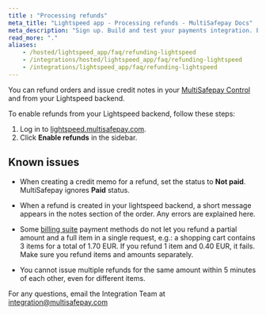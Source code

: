 ```yaml
---
title : "Processing refunds"
meta_title: "Lightspeed app - Processing refunds - MultiSafepay Docs"
meta_description: "Sign up. Build and test your payments integration. Explore our products and services. Use our API Reference, SDKs, and wrappers. Get support."
read_more: "."
aliases:
    - /hosted/lightspeed_app/faq/refunding-lightspeed
    - /integrations/hosted/lightspeed_app/faq/refunding-lightspeed
    - /integrations/lightspeed_app/faq/refunding-lightspeed
---
```


You can refund orders and issue credit notes in your [MultiSafepay Control](https://merchant.multisafepay.com) and from your Lightspeed backend.

To enable refunds from your Lightspeed backend, follow these steps:

1. Log in to [lightspeed.multisafepay.com](https://lightspeed.multisafepay.com/settings).
2. Click **Enable refunds** in the sidebar.


## Known issues

- When creating a credit memo for a refund, set the status to **Not paid**. MultiSafepay ignores **Paid** status.

- When a refund is created in your lightspeed backend, a short message appears in the notes section of the order. Any errors are explained here.

- Some [billing suite](https://docs.multisafepay.com/payment-methods/billing-suite/) payment methods do not let you refund a partial amount and a full item in a single request, e.g.: a shopping cart contains 3 items for a total of 1.70 EUR. If you refund 1 item and 0.40 EUR, it fails. Make sure you refund items and amounts separately.

- You cannot issue multiple refunds for the same amount within 5 minutes of each other, even for different items. 

For any questions, email the Integration Team at <integration@multisafepay.com>
